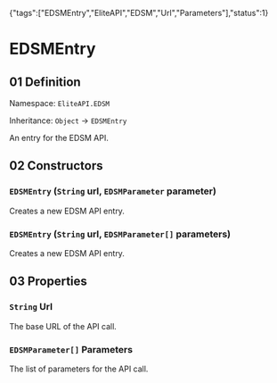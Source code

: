 {"tags":["EDSMEntry","EliteAPI","EDSM","Url","Parameters"],"status":1}

# EDSMEntry

## 01 Definition

Namespace: `EliteAPI.EDSM`

Inheritance: `Object` → `EDSMEntry`



An entry for the EDSM API.



## 02 Constructors

### `EDSMEntry` (`String` url, `EDSMParameter` parameter)



Creates a new EDSM API entry.



### `EDSMEntry` (`String` url, `EDSMParameter[]` parameters)



Creates a new EDSM API entry.



## 03 Properties

### `String` Url



The base URL of the API call.



### `EDSMParameter[]` Parameters



The list of parameters for the API call.



